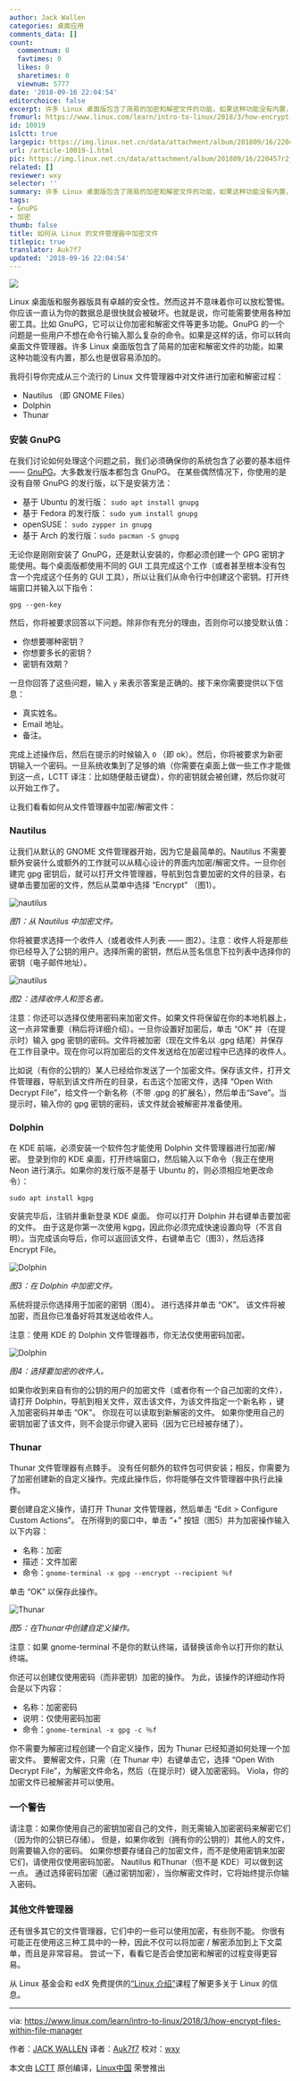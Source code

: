 ```yaml
---
author: Jack Wallen
categories: 桌面应用
comments_data: []
count:
  commentnum: 0
  favtimes: 0
  likes: 0
  sharetimes: 0
  viewnum: 5777
date: '2018-09-16 22:04:54'
editorchoice: false
excerpt: 许多 Linux 桌面版包含了简易的加密和解密文件的功能，如果这种功能没有内置，那么也是很容易添加的。
fromurl: https://www.linux.com/learn/intro-to-linux/2018/3/how-encrypt-files-within-file-manager
id: 10019
islctt: true
largepic: https://img.linux.net.cn/data/attachment/album/201809/16/220457r2jw0aj9jd9jddcy.jpg
url: /article-10019-1.html
pic: https://img.linux.net.cn/data/attachment/album/201809/16/220457r2jw0aj9jd9jddcy.jpg.thumb.jpg
related: []
reviewer: wxy
selector: ''
summary: 许多 Linux 桌面版包含了简易的加密和解密文件的功能，如果这种功能没有内置，那么也是很容易添加的。
tags:
- GnuPG
- 加密
thumb: false
title: 如何从 Linux 的文件管理器中加密文件
titlepic: true
translator: Auk7f7
updated: '2018-09-16 22:04:54'
---
```


![](/data/attachment/album/201809/16/220457r2jw0aj9jd9jddcy.jpg)


Linux 桌面版和服务器版具有卓越的安全性。然而这并不意味着你可以放松警惕。你应该一直认为你的数据总是很快就会被破坏。也就是说，你可能需要使用各种加密工具。比如 GnuPG，它可以让你加密和解密文件等更多功能。GnuPG 的一个问题是一些用户不想在命令行输入那么复杂的命令。如果是这样的话，你可以转向桌面文件管理器。许多 Linux 桌面版包含了简易的加密和解密文件的功能，如果这种功能没有内置，那么也是很容易添加的。


我将引导你完成从三个流行的 Linux 文件管理器中对文件进行加密和解密过程：


* Nautilus （即 GNOME Files）
* Dolphin
* Thunar


### 安装 GnuPG


在我们讨论如何处理这个问题之前，我们必须确保你的系统包含了必要的基本组件 —— [GnuPG](https://www.gnupg.org/)。大多数发行版本都包含 GnuPG。 在某些偶然情况下，你使用的是没有自带 GnuPG 的发行版，以下是安装方法：


* 基于 Ubuntu 的发行版： `sudo apt install gnupg`
* 基于 Fedora 的发行版： `sudo yum install gnupg`
* openSUSE： `sudo zypper in gnupg`
* 基于 Arch 的发行版：`sudo pacman -S gnupg`


无论你是刚刚安装了 GnuPG，还是默认安装的，你都必须创建一个 GPG 密钥才能使用。每个桌面版都使用不同的 GUI 工具完成这个工作（或者甚至根本没有包含一个完成这个任务的 GUI 工具），所以让我们从命令行中创建这个密钥。打开终端窗口并输入以下指令：



```
gpg --gen-key
```

然后，你将被要求回答以下问题。除非你有充分的理由，否则你可以接受默认值：


* 你想要哪种密钥？
* 你想要多长的密钥？
* 密钥有效期？


一旦你回答了这些问题，输入 `y` 来表示答案是正确的。接下来你需要提供以下信息：


* 真实姓名。
* Email 地址。
* 备注。


完成上述操作后，然后在提示的时候输入 `O` （即 ok）。然后，你将被要求为新密钥输入一个密码。一旦系统收集到了足够的熵（你需要在桌面上做一些工作才能做到这一点，LCTT 译注：比如随便敲击键盘），你的密钥就会被创建，然后你就可以开始工作了。


让我们看看如何从文件管理器中加密/解密文件：


### Nautilus


让我们从默认的 GNOME 文件管理器开始，因为它是最简单的。Nautilus 不需要额外安装什么或额外的工作就可以从精心设计的界面内加密/解密文件。一旦你创建完 gpg 密钥后，就可以打开文件管理器，导航到包含要加密的文件的目录，右键单击要加密的文件，然后从菜单中选择 “Encrypt” （图1）。


![nautilus](/data/attachment/album/201809/16/220458gqzol9lqcrfyqrqu.jpg "nautilus")


*图1：从 Nautilus 中加密文件。*


你将被要求选择一个收件人（或者收件人列表 —— 图2）。注意：收件人将是那些你已经导入了公钥的用户。选择所需的密钥，然后从签名信息下拉列表中选择你的密钥（电子邮件地址）。


![nautilus](/data/attachment/album/201809/16/220459vo4ao0dtt0a34faw.jpg "nautilus")


*图2：选择收件人和签名者。*


注意：你还可以选择仅使用密码来加密文件。如果文件将保留在你的本地机器上，这一点非常重要（稍后将详细介绍）。一旦你设置好加密后，单击 “OK” 并（在提示时）输入 gpg 密钥的密码。文件将被加密（现在文件名以 .gpg 结尾）并保存在工作目录中。现在你可以将加密后的文件发送给在加密过程中已选择的收件人。


比如说（有你的公钥的）某人已经给你发送了一个加密文件。保存该文件，打开文件管理器，导航到该文件所在的目录，右击这个加密文件，选择 “Open With Decrypt File”，给文件一个新名称（不带 .gpg 的扩展名），然后单击“Save”。当提示时，输入你的 gpg 密钥的密码，该文件就会被解密并准备使用。


### Dolphin


在 KDE 前端，必须安装一个软件包才能使用 Dolphin 文件管理器进行加密/解密。 登录到你的 KDE 桌面，打开终端窗口，然后输入以下命令（我正在使用 Neon 进行演示。如果你的发行版不是基于 Ubuntu 的，则必须相应地更改命令）：



```
sudo apt install kgpg
```

安装完毕后，注销并重新登录 KDE 桌面。 你可以打开 Dolphin 并右键单击要加密的文件。 由于这是你第一次使用 kgpg，因此你必须完成快速设置向导（不言自明）。当完成该向导后，你可以返回该文件，右键单击它（图3），然后选择 Encrypt File。


![Dolphin](/data/attachment/album/201809/16/220459p1smpygksl1pf2k4.jpg "Dolphin")


*图3：在 Dolphin 中加密文件。*


系统将提示你选择用于加密的密钥（图4）。 进行选择并单击 “OK”。 该文件将被加密，而且你已准备好将其发送给收件人。


注意：使用 KDE 的 Dolphin 文件管理器市，你无法仅使用密码加密。


![Dolphin](/data/attachment/album/201809/16/220500drs1lkck4egy966g.jpg "Dolphin")


*图4：选择要加密的收件人。*


如果你收到来自有你的公钥的用户的加密文件（或者你有一个自己加密的文件），请打开 Dolphin，导航到相关文件，双击该文件，为该文件指定一个新名称 ，键入加密密码并单击 “OK”。 你现在可以读取到新解密的文件。 如果你使用自己的密钥加密了该文件，则不会提示你键入密码（因为它已经被存储了）。


### Thunar


Thunar 文件管理器有点棘手。 没有任何额外的软件包可供安装；相反，你需要为了加密创建新的自定义操作。完成此操作后，你将能够在文件管理器中执行此操作。


要创建自定义操作，请打开 Thunar 文件管理器，然后单击 “Edit > Configure Custom Actions”。 在所得到的窗口中，单击 “+” 按钮（图5）并为加密操作输入以下内容：


* 名称：加密
* 描述：文件加密
* 命令：`gnome-terminal -x gpg --encrypt --recipient ％f`


单击 “OK” 以保存此操作。


![Thunar](/data/attachment/album/201809/16/220500lcjtz62ljgbz6ltj.jpg "Thunar")


*图5：在Thunar中创建自定义操作。*


注意：如果 gnome-terminal 不是你的默认终端，请替换该命令以打开你的默认终端。


你还可以创建仅使用密码（而非密钥）加密的操作。 为此，该操作的详细动作将会是以下内容：


* 名称：加密密码
* 说明：仅使用密码加密
* 命令：`gnome-terminal -x gpg -c ％f`


你不需要为解密过程创建一个自定义操作，因为 Thunar 已经知道如何处理一个加密文件。 要解密文件，只需（在 Thunar 中）右键单击它，选择 “Open With Decrypt File”，为解密文件命名，然后（在提示时）键入加密密码。 Viola，你的加密文件已被解密并可以使用。


### 一个警告


请注意：如果你使用自己的密钥加密自己的文件，则无需输入加密密码来解密它们（因为你的公钥已存储）。 但是，如果你收到（拥有你的公钥的）其他人的文件，则需要输入你的密码。 如果你想要存储自己的加密文件，而不是使用密钥来加密它们，请使用仅使用密码加密。 Nautilus 和Thunar（但不是 KDE）可以做到这一点。 通过选择密码加密（通过密钥加密），当你解密文件时，它将始终提示你输入密码。


### 其他文件管理器


还有很多其它的文件管理器，它们中的一些可以使用加密，有些则不能。 你很有可能正在使用这三种工具中的一种，因此不仅可以将加密 / 解密添加到上下文菜单，而且是非常容易。 尝试一下，看看它是否会使加密和解密的过程变得更容易。


从 Linux 基金会和 edX 免费提供的[“Linux 介绍”](https://training.linuxfoundation.org/linux-courses/system-administration-training/introduction-to-linux)课程了解更多关于 Linux 的信息。




---


via: <https://www.linux.com/learn/intro-to-linux/2018/3/how-encrypt-files-within-file-manager>


作者：[JACK WALLEN](https://www.linux.com/users/jlwallen) 译者：[Auk7f7](https://github.com/Auk7f7) 校对：[wxy](https://github.com/wxy)


本文由 [LCTT](https://github.com/LCTT/TranslateProject) 原创编译，[Linux中国](https://linux.cn/) 荣誉推出